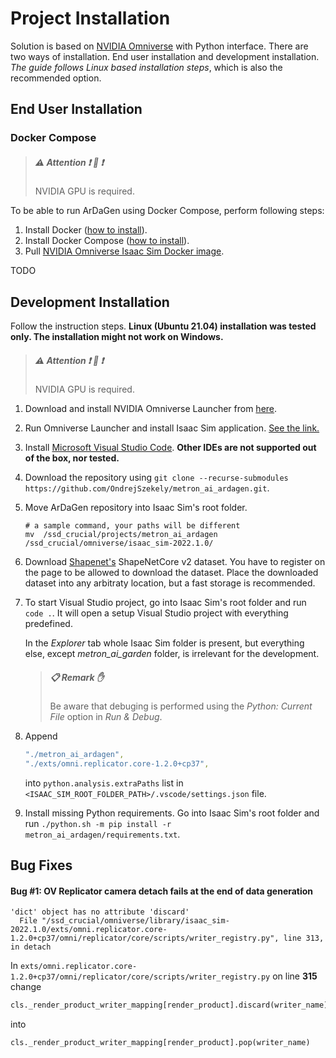 # Project Installation

Solution is based on [NVIDIA Omniverse](https://developer.nvidia.com/nvidia-omniverse-platform) with Python interface.
There are two ways of installation. End user installation and development installation. *The guide follows Linux based
installation steps*, which is also the recommended option.

## End User Installation

### Docker Compose

> ##### :warning: Attention :exclamation: :raised_hands: :exclamation: <!--markdownlint-disable header-increment no-duplicate-header blanks-around-headers-->
> NVIDIA GPU is required.

To be able to run ArDaGen using Docker Compose, perform following steps:

1. Install Docker ([how to install](https://docs.docker.com/get-docker/)).
2. Install Docker Compose ([how to install](https://docs.docker.com/compose/install/)).
3. Pull [NVIDIA Omniverse Isaac Sim Docker image](https://catalog.ngc.nvidia.com/orgs/nvidia/containers/isaac-sim).

TODO

## Development Installation

Follow the instruction steps.
**Linux (Ubuntu 21.04) installation was tested only. The installation might not work on Windows.**

> ##### :warning: Attention :exclamation: :raised_hands: :exclamation: <!--markdownlint-disable header-increment no-duplicate-header blanks-around-headers-->
> NVIDIA GPU is required.

1. Download and install NVIDIA Omniverse Launcher from [here](https://developer.nvidia.com/nvidia-omniverse-platform).

2. Run Omniverse Launcher and install Isaac Sim application.
[See the link.](https://docs.omniverse.nvidia.com/app_isaacsim/app_isaacsim/install_basic.html)

3. Install [Microsoft Visual Studio Code](https://code.visualstudio.com/).
**Other IDEs are not supported out of the box, nor tested.**

4. Download the repository using
`git clone --recurse-submodules https://github.com/OndrejSzekely/metron_ai_ardagen.git`.

5. Move ArDaGen repository into Isaac Sim's root folder.

    ```shell
    # a sample command, your paths will be different
    mv  /ssd_crucial/projects/metron_ai_ardagen /ssd_crucial/omniverse/isaac_sim-2022.1.0/
    ```

6. Download [Shapenet's](https://shapenet.org/) ShapeNetCore v2 dataset.
You have to register on the page to be allowed to download the dataset. Place the
downloaded dataset into any arbitraty location, but a fast storage is recommended.

7. To start Visual Studio project, go into Isaac Sim's root folder and run `code .`. It will open a setup Visual
Studio project with everything predefined.

    In the *Explorer* tab whole Isaac Sim folder is present, but everything else, except *metron_ai_garden* folder,
    is irrelevant for the development.

    > ##### :clipboard: Remark :raised_hand:
    > Be aware that debuging is performed using the *Python: Current File* option in *Run & Debug*.

8. Append

    ```yaml
    "./metron_ai_ardagen",
    "./exts/omni.replicator.core-1.2.0+cp37",
    ```

    into `python.analysis.extraPaths` list in 
    `<ISAAC_SIM_ROOT_FOLDER_PATH>/.vscode/settings.json` file.

9. Install missing Python requirements. Go into Isaac Sim's root folder and run
`./python.sh -m pip install -r metron_ai_ardagen/requirements.txt`.

## Bug Fixes

#### Bug #1: OV Replicator camera detach fails at the end of data generation

```shell
'dict' object has no attribute 'discard'
  File "/ssd_crucial/omniverse/library/isaac_sim-2022.1.0/exts/omni.replicator.core-1.2.0+cp37/omni/replicator/core/scripts/writer_registry.py", line 313, in detach
```
In `exts/omni.replicator.core-1.2.0+cp37/omni/replicator/core/scripts/writer_registry.py` on line **315** change
```python
cls._render_product_writer_mapping[render_product].discard(writer_name)
```
into
```python
cls._render_product_writer_mapping[render_product].pop(writer_name)
```
